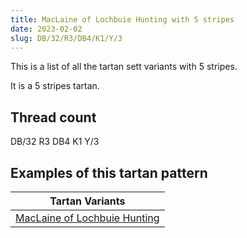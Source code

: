 ```yaml
---
title: MacLaine of Lochbuie Hunting with 5 stripes
date: 2023-02-02
slug: DB/32/R3/DB4/K1/Y/3
---
```

This is a list of all the tartan sett variants with 5 stripes.

It is a 5 stripes tartan.


## Thread count
DB/32 R3 DB4 K1 Y/3

## Examples of this tartan pattern

| Tartan Variants |
|---------------|
| [MacLaine of Lochbuie Hunting](/variants/db/32/r3/db4/k1/y/3-db00006b-k000000-rc80000-yc8c800)||

